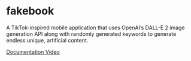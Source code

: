 # fakebook
A TikTok-inspired mobile application that uses OpenAI’s DALL-E 2 image generation API along with randomly generated keywords to generate endless unique, artificial content.

[Documentation Video](https://drive.google.com/file/d/13Z5fcmwQAz40yc3dbGC98_zp-XDESRPg/view?usp=sharing)
